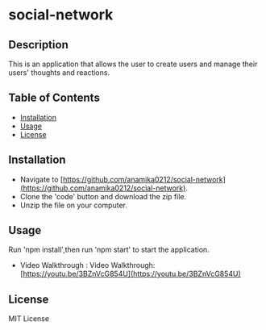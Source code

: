 # social-network

## Description
        
This is an application that allows the user to create users and manage their users' thoughts and reactions.

## Table of Contents

* [Installation](#installation)
* [Usage](#usage)
* [License](#license)

## Installation

* Navigate to [https://github.com/anamika0212/social-network](https://github.com/anamika0212/social-network). 
* Clone the 'code' button and download the zip file.
* Unzip the file on your computer.

## Usage
Run 'npm install',then run 'npm start' to start the application.

* Video Walkthrough :
Video Walkthrough: [https://youtu.be/3BZnVcG854U](https://youtu.be/3BZnVcG854U)


## License

MIT License
